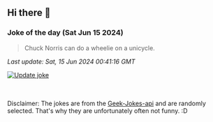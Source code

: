 ## Hi there 👋

### Joke of the day (Sat Jun 15 2024)
<!-- joke -->
>Chuck Norris can do a wheelie on a unicycle.
<!-- /joke -->

*Last update: Sat, 15 Jun 2024 00:41:16 GMT*

[![Update joke](https://github.com/nclskfm/nclskfm/actions/workflows/joke.yml/badge.svg)](https://github.com/nclskfm/nclskfm/actions/workflows/joke.yml)

<br><br>
Disclaimer: The jokes are from the [Geek-Jokes-api](https://github.com/sameerkumar18/geek-joke-api) and are randomly selected. That's why they are unfortunately often not funny. :D
